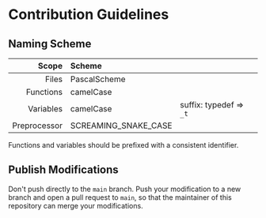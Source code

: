 # Contribution Guidelines

## Naming Scheme

|        Scope | Scheme               |                          |
| -----------: |:---------------------|:-------------------------|
|        Files | PascalScheme         |                          |
|    Functions | camelCase            |                          |
|    Variables | camelCase            | suffix: typedef => `_t`  |
| Preprocessor | SCREAMING_SNAKE_CASE |                          |

Functions and variables should be prefixed with a consistent identifier.

## Publish Modifications

Don't push directly to the `main` branch. Push your modification to a new branch and open a pull request to `main`, so
that the maintainer of this repository can merge your modifications.
